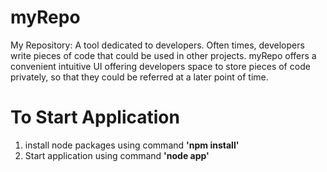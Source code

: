 # myRepo
My Repository: A tool dedicated to developers. Often times, developers write pieces of code that could be used in other projects. myRepo offers a convenient intuitive UI offering developers space to store pieces of code privately, so that they could be referred at a later point of time. 
# To Start Application
1. install node packages using command **'npm install'**
2. Start application using command **'node app'**

